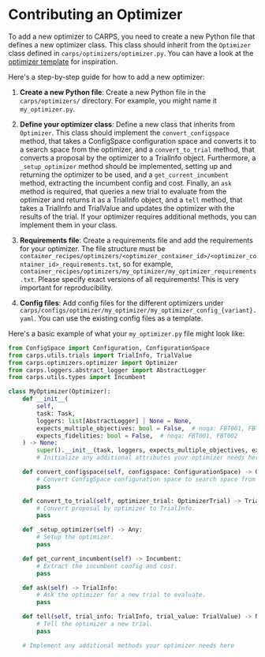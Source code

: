 # Contributing an Optimizer

To add a new optimizer to CARPS, you need to create a new Python file that defines a new optimizer 
class. This class should inherit from the `Optimizer` class defined in 
`carps/optimizers/optimizer.py`. You can have a look at the 
[optimizer template](https://github.com/automl/CARP-S-template/blob/main/my-optimizer.py) 
for inspiration.

Here's a step-by-step guide for how to add a new optimizer:

1. **Create a new Python file**: 
Create a new Python file in the `carps/optimizers/` directory.
For example, you might name it `my_optimizer.py`.


2. **Define your optimizer class**:
Define a new class that inherits from `Optimizer`. This class should implement the 
`convert_configspace` method, that takes a ConfigSpace configuration space and converts it to 
a search space from the optimizer, and a `convert_to_trial` method, that converts a proposal by 
the optimizer to a TrialInfo object. Furthermore, a `_setup_optimizer` method should be implemented,
setting up and returning the optimizer to be used, and a `get_current_incumbent` method, extracting 
the incumbent config and cost. Finally, an `ask` method is required, that 
queries a new trial to evaluate from the optimizer and returns it as a TrialInfo object, and a 
`tell` method, that takes a TrialInfo and TrialValue and updates the optimizer with the results of 
the trial. If your optimizer requires additional methods, you can implement them in your class. 


3. **Requirements file**: Create a requirements file and add the requirements for your optimizer.
   The file structure must be 
   `container_recipes/optimizers/<optimizer_container_id>/<optimizer_container_id>_requirements.txt`,
   so for example, `container_recipes/optimizers/my_optimizer/my_optimizer_requirements.txt`.
   Please specify exact versions of all requirements! This is very important for reproducibility.


4. **Config files**: Add config files for the different optimizers under 
   `carps/configs/optimizer/my_optimizer/my_optimizer_config_{variant}.yaml`. 
   You can use the existing config files as a template.

Here's a basic example of what your `my_optimizer.py` file might look like:

```python
from ConfigSpace import Configuration, ConfigurationSpace
from carps.utils.trials import TrialInfo, TrialValue
from carps.optimizers.optimizer import Optimizer
from carps.loggers.abstract_logger import AbstractLogger
from carps.utils.types import Incumbent

class MyOptimizer(Optimizer):
    def __init__(
        self,
        task: Task,
        loggers: list[AbstractLogger] | None = None,
        expects_multiple_objectives: bool = False,  # noqa: FBT001, FBT002
        expects_fidelities: bool = False,  # noqa: FBT001, FBT002
    ) -> None:
        super().__init__(task, loggers, expects_multiple_objectives, expects_fidelities)
        # Initialize any additional attributes your optimizer needs here

    def convert_configspace(self, configspace: ConfigurationSpace) -> OptimizerSearchSpace:
        # Convert ConfigSpace configuration space to search space from optimizer.
        pass

    def convert_to_trial(self, optimizer_trial: OptimizerTrial) -> TrialInfo:
        # Convert proposal by optimizer to TrialInfo.
        pass

    def _setup_optimizer(self) -> Any:
        # Setup the optimizer.
        pass

    def get_current_incumbent(self) -> Incumbent:
        # Extract the incumbent config and cost.
        pass

    def ask(self) -> TrialInfo:
        # Ask the optimizer for a new trial to evaluate.
        pass

    def tell(self, trial_info: TrialInfo, trial_value: TrialValue) -> None:
        # Tell the optimizer a new trial.
        pass

    # Implement any additional methods your optimizer needs here
```
